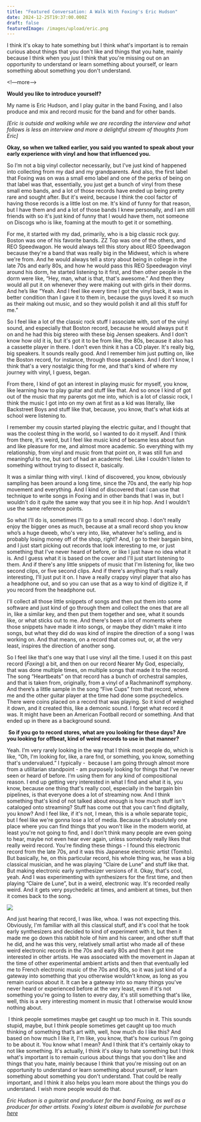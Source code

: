 ```yaml
---
title: "Featured Conversation: A Walk With Foxing's Eric Hudson"
date: 2024-12-25T19:37:00.000Z
draft: false
featuredImage: /images/upload/eric.png
---
```



I think it's okay to hate something but I think what's important is to remain curious about things that you don't like and things that you hate, mainly because I think when you just I think that you're missing out on an opportunity to understand or learn something about yourself, or learn something about something you don't understand. 



<!—more—> 

**Would you like to introduce yourself?**

My name is Eric Hudson, and I play guitar in the band Foxing, and I also produce and mix and record music for the band and for other bands.

*\[Eric is outside and walking while we are recording the interview and what follows is less an interview and more a delightful stream of thoughts from Eric]*

**Okay, so when we talked earlier, you said you wanted to speak about your early experience with vinyl and how that influenced you.**

So I’m not a big vinyl collector necessarily, but I've just kind of happened into collecting from my dad and my grandparents. And also, the first label that Foxing was on was a small emo label and one of the perks of being on that label was that, essentially, you just get a bunch of vinyl from these small emo bands, and a lot of those records have ended up being pretty rare and sought after. But it's weird, because I think the cool factor of having those records is a little lost on me. It's kind of funny for that reason, but I have them and and a lot of those bands I knew personally, and I am still friends with so it's just kind of funny that I would have them, not someone on Discogs who is like, foaming at the mouth to get it or something.

For me, it started with my dad, primarily, who is a big classic rock guy. Boston was one of his favorite bands. ZZ Top was one of the others, and REO Speedwagon. He would always tell this story about REO Speedwagon because they're a band that was really big in the Midwest, which is where we're from. And he would always tell a story about being in college in the late 70s and early 80s, and how he would pass this REO Speedwagon vinyl around his dorm, he started listening to it first, and then other people in the dorm were like, “Hey, man, what is that, that's awesome.” And then they would all put it on whenever they were making out with girls in their dorms. And he’s like “Yeah. And I feel like every time I got the vinyl back, it was in better condition than I gave it to them in, because the guys loved it so much as their making out music, and so they would polish it and all this stuff for me.”

So I feel like a lot of the classic rock stuff I associate with, sort of the vinyl sound, and especially that Boston record, because he would always put it on and he had this big stereo with these big Jensen speakers. And I don’t know how old it is, but it's got it to be from like, the 80s, because it also has a cassette player in there. I don't even think it has a CD player. It's really big, big speakers. It sounds really good. And I remember him just putting on, like the Boston record, for instance, through those speakers. And I don't know, I think that's a very nostalgic thing for me, and that's kind of where my journey with vinyl, I guess, began.

From there, I kind of got an interest in playing music for myself, you know, like learning how to play guitar and stuff like that. And so once I kind of got out of the music that my parents got me into, which is a lot of classic rock, I think the music I got into on my own at first as a kid was literally, like Backstreet Boys and stuff like that, because, you know, that's what kids at school were listening to.

I remember my cousin started playing the electric guitar, and I thought that was the coolest thing in the world, so I wanted to do it myself. And I think from there, it's weird, but I feel like music kind of became less about fun and like pleasure for me, and almost more academic. So everything with my relationship, from vinyl and music from that point on, it was still fun and meaningful to me, but sort of had an academic feel. Like I couldn't listen to something without trying to dissect it, basically. 

It was a similar thing with vinyl. I kind of discovered, you know, obviously sampling has been around a long time, since the 70s and, the early hip hop movement and everything. And I kind of discovered that I can use that technique to write songs in Foxing and in other bands that I was in, but I wouldn't do it quite the same way that you see it in hip hop. And I wouldn't use the same reference points. 

So what I’ll do is, sometimes I'll go to a small record shop. I don't really enjoy the bigger ones as much, because at a small record shop you know who’s a huge dweeb, who's very into, like, whatever he's selling, and is probably losing money off of the shop, right? And, I go to their bargain bins, and I just start picking out records that look interesting to me, or just something that I've never heard of before, or like I just have no idea what it is. And I guess what it is based on the cover and I'll just start listening to them. And if there's any little snippets of music that I'm listening for, like two second clips, or five second clips. And if there's anything that's really interesting, I'll just put it on. I have a really crappy vinyl player that also has a headphone out, and so you can use that as a way to kind of digitize it, if you record from the headphone out.

I'll collect all those little snippets of songs and then put them into some software and just kind of go through them and collect the ones that are all in, like a similar key, and then put them together and see, what it sounds like, or what sticks out to me. And there's been a lot of moments where those snippets have made it into songs, or maybe they didn't make it into songs, but what they did do was kind of inspire the direction of a song I was working on. And that means, on a record that comes out, or, at the very least, inspires the direction of another song. 

So I feel like that's one way that I use vinyl all the time. I used it on this past record (*Foxing*) a bit, and then on our record Nearer My God, especially, that was done multiple times, on multiple songs that made it to the record. The song “Heartbeats” on that record has a bunch of orchestral samples, and that is taken from, originally, from a vinyl of a Rachmaninoff symphony. And there’s a little sample in the song “Five Cups” from that record, where me and the other guitar player at the time had done some psychedelics. There were coins placed on a record that was playing. So it kind of weighed it down, and it created this, like a demonic sound. I forget what record it was. It might have been an American Football record or something. And that ended up in there as a background sound.

 **So if you go to record stores, what are you looking for these days? Are you looking for offbeat, kind of weird records to use in that manner?**

Yeah. I’m very rarely looking in the way that I think most people do, which is like, “Oh, I'm looking for, like, a rare fnd, or something, you know, something that's undervalued.” I typically -  because I am going through almost more from a utilitarian standpoint - am purposely looking for things that I've never seen or heard of before. I’m using them for any kind of compositional reason. I end up getting very interested in what I find and what it is, you know, because one thing that's really cool, especially in the bargain bin pipelines, is that everyone does a lot of streaming now. And I think something that's kind of not talked about enough is how much stuff isn't cataloged onto streaming? Stuff has come out that you can't find digitally, you know? And I feel like, if it's not, I mean, this is a whole separate topic, but I feel like we're gonna lose a lot of media. Because it's absolutely one place where you can find things that you won't like in the modern world, at least you're not going to find, and I don't think many people are even going to hear, maybe not even hear ever again, unless somebody really likes that really weird record. You're finding these things - I found this electronic record from the late 70s, and it was this Japanese electronic artist (Tomito). But basically, he, on this particular record, his whole thing was, he was a big classical musician, and he was playing “Claire de Lune” and stuff like that. But making electronic early synthesizer versions of it. Okay, that's cool, yeah. And I was experimenting with synthesizers for the first time, and then playing “Claire de Lune”, but in a weird, electronic way. It's recorded really weird. And it gets very psychedelic at times, and ambient at times, but then it comes back to the song. 

![](/images/upload/screenshot-2024-12-25-at-7.38.09 pm.png)





And just hearing that record, I was like, whoa. I was not expecting this. Obviously, I'm familiar with all this classical stuff, and it's cool that he took early synthesizers and decided to kind of experiment with it, but then it made me go down this rabbit hole of him and his career, and other stuff that he did, and he was this very, relatively small artist who made all of these weird electronic records in the 70s and early 80s and then it got me interested in other artists. He was associated with the movement in Japan at the time of other experimental ambient artists and then that eventually led me to French electronic music of the 70s and 80s, so it was just kind of a gateway into something that you otherwise wouldn’t know, as long as you remain curious about it. It can be a gateway into so many things you've never heard or experienced before at the very least, even if it's not something you're going to listen to every day, it's still something that's like, well, this is a very interesting moment in music that I otherwise would know nothing about.

 I think people sometimes maybe get caught up too much in it. This sounds stupid, maybe, but I think people sometimes get caught up too much thinking of something that’s art with, well, how much do I like this? And based on how much I like it, I'm like, you know, that's how curious I'm going to be about it. You know what I mean? And I think that it's certainly okay to not like something. It's actually, I think it's okay to hate something but I think what's important is to remain curious about things that you don't like and things that you hate, mainly because I think that you're missing out on an opportunity to understand or learn something about yourself, or learn something about something you don't understand. That could be really important, and I think it also helps you learn more about the things you do understand. I wish more people would do that.



*Eric Hudson is a guitarist and producer for the band Foxing, as well as a producer for other artists. Foxing's latest album is available for purchase [here](https://foxingtheband.bandcamp.com/album/foxing)*
